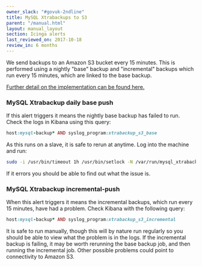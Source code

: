 ```yaml
---
owner_slack: "#govuk-2ndline"
title: MySQL Xtrabackups to S3
parent: "/manual.html"
layout: manual_layout
section: Icinga alerts
last_reviewed_on: 2017-10-18
review_in: 6 months
---
```


We send backups to an Amazon S3 bucket every 15 minutes. This is
performed using a nightly "base" backup and "incremental" backups which
run every 15 minutes, which are linked to the base backup.

[Further detail on the implementation can be found here.](/manual/mysql.html)

### MySQL Xtrabackup daily base push

If this alert triggers it means the nightly base backup has failed to
run. Check the logs in Kibana using this query:

```rb
host:mysql-backup* AND syslog_program:xtrabackup_s3_base
```

As this runs on a slave, it is safe to rerun at anytime. Log into the
machine and run:

```sh
sudo -i /usr/bin/timeout 1h /usr/bin/setlock -N /var/run/mysql_xtrabackup /usr/local/bin/xtrabackup_s3_base
```

If it errors you should be able to find out what the issue is.

### MySQL Xtrabackup incremental-push

When this alert triggers it means the incremental backups, which run
every 15 minutes, have had a problem. Check Kibana with the following
query:

```rb
host:mysql-backup* AND syslog_program:xtrabackup_s3_incremental
```

It is safe to run manually, though this will by nature run regularly so
you should be able to view what the problem is in the logs. If the
incremental backup is failing, it may be worth rerunning the base backup
job, and then running the incremental job. Other possible problems could
point to connectivity to Amazon S3.

